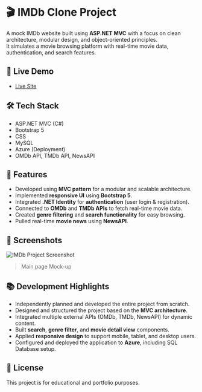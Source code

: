 # 🎬 IMDb Clone Project

A mock IMDb website built using **ASP.NET MVC** with a focus on clean architecture, modular design, and object-oriented principles.  
It simulates a movie browsing platform with real-time movie data, authentication, and search features.

## 🚀 Live Demo

- [Live Site](https://imdb-fkdvcbateeb8brcw.canadacentral-01.azurewebsites.net/)

## 🛠️ Tech Stack

- ASP.NET MVC (C#)
- Bootstrap 5
- CSS
- MySQL
- Azure (Deployment)
- OMDb API, TMDb API, NewsAPI

## 🎯 Features

- Developed using **MVC pattern** for a modular and scalable architecture.
- Implemented **responsive UI** using **Bootstrap 5**.
- Integrated **.NET Identity** for **authentication** (user login & registration).
- Connected to **OMDb** and **TMDb APIs** to fetch real-time movie data.
- Created **genre filtering** and **search functionality** for easy browsing.
- Pulled real-time **movie news** using **NewsAPI**.

## 📸 Screenshots

![IMDb Project Screenshot](https://www.fswdyessir.com/assets/IMDB-Dl_7pCS5.png)

> Main page Mock-up

## 📚 Development Highlights

- Independently planned and developed the entire project from scratch.
- Designed and structured the project based on the **MVC architecture**.
- Integrated multiple external APIs (OMDb, TMDb, NewsAPI) for dynamic content.
- Built **search**, **genre filter**, and **movie detail view** components.
- Applied **responsive design** to support mobile, tablet, and desktop users.
- Configured and deployed the application to **Azure**, including SQL Database setup.

## 📄 License

This project is for educational and portfolio purposes.
